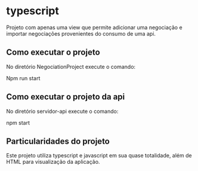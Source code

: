 # typescript

Projeto com apenas uma view que permite adicionar uma negociação e importar negociações provenientes do consumo de uma api.

## Como executar o projeto

No diretório NegociationProject execute o comando:

Npm run start


## Como executar o projeto da api

No diretório servidor-api execute o comando:

npm start


## Particularidades do projeto

Este projeto utiliza typescript e javascript em sua quase totalidade, além de HTML para visualização da aplicação.
